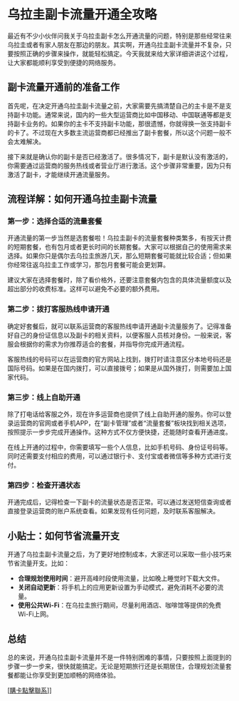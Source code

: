 # 乌拉圭副卡流量开通全攻略

最近有不少小伙伴问我关于乌拉圭副卡怎么开通流量的问题，特别是那些经常往来乌拉圭或者有家人朋友在那边的朋友。其实啊，开通乌拉圭副卡流量并不复杂，只要按照正确的步骤来操作，就能轻松搞定。今天我就来给大家详细讲讲这个过程，让大家都能顺利享受到便捷的网络服务。

## 副卡流量开通前的准备工作

首先呢，在决定开通乌拉圭副卡流量之前，大家需要先搞清楚自己的主卡是不是支持副卡功能。通常来说，国内的一些大型运营商比如中国移动、中国联通等都是支持副卡业务的。如果你的主卡不支持副卡功能，那很遗憾，你就得换一张支持副卡的卡了。不过现在大多数主流运营商都已经推出了副卡套餐，所以这个问题一般不会太难解决。

接下来就是确认你的副卡是否已经激活了。很多情况下，副卡是默认没有激活的，你需要通过运营商的服务热线或者营业厅进行激活。这个步骤非常重要，因为只有激活了副卡，才能继续开通流量服务。

## 流程详解：如何开通乌拉圭副卡流量

### 第一步：选择合适的流量套餐

开通流量的第一步当然是选套餐啦！乌拉圭副卡的流量套餐种类繁多，有按天计费的短期套餐，也有包月或者更长时间的长期套餐。大家可以根据自己的使用需求来选择。如果你只是偶尔去乌拉圭旅游几天，那么短期套餐可能就比较合适；但如果你经常往返乌拉圭工作或学习，那包月套餐可能会更划算。

建议大家在选择套餐时，除了看价格外，还要注意套餐内包含的具体流量额度以及超出部分的收费标准。这样可以避免不必要的额外费用。

### 第二步：拨打客服热线申请开通

确定好套餐后，就可以联系运营商的客服热线申请开通副卡流量服务了。记得准备好自己的身份证信息以及副卡的相关资料，以便客服人员核对身份。一般来说，客服会根据你的需求为你推荐适合的套餐，并指导你完成开通流程。

客服热线的号码可以在运营商的官方网站上找到，拨打时请注意区分本地号码还是国际号码。如果是在国内拨打，可以直接拨号；如果是从国外拨打，则需要加上国家代码。

### 第三步：线上自助开通

除了打电话给客服之外，现在许多运营商也提供了线上自助开通的服务。你可以登录运营商的官网或者手机APP，在“副卡管理”或者“流量套餐”板块找到相关选项，按照提示一步步完成开通操作。这种方式不仅方便快捷，还能随时查看开通进度。

在线上开通的过程中，你需要填写一些个人信息，比如手机号码、身份证号码等。同时还需要支付相应的费用，可以通过银行卡、支付宝或者微信等多种方式进行支付。

### 第四步：检查开通状态

开通完成后，记得检查一下副卡的流量状态是否正常。可以通过发送短信查询或者直接登录运营商的账户系统查看。如果发现有任何问题，及时联系客服解决。

## 小贴士：如何节省流量开支

开通了乌拉圭副卡流量之后，为了更好地控制成本，大家还可以采取一些小技巧来节省流量开支。比如：

- **合理规划使用时间**：避开高峰时段使用流量，比如晚上睡觉时下载大文件。
- **关闭自动更新**：将手机上的应用更新设置为手动模式，避免消耗不必要的流量。
- **使用公共Wi-Fi**：在乌拉圭旅行期间，尽量利用酒店、咖啡馆等提供的免费Wi-Fi上网。

## 总结

总的来说，开通乌拉圭副卡流量并不是一件特别困难的事情，只要按照上面提到的步骤一步一步来，很快就能搞定。无论是短期旅行还是长期居住，合理规划流量套餐都能让你享受到更加顺畅的网络体验。

[[購卡點擊聯系](https://t.me/s/SXDXQF)]]